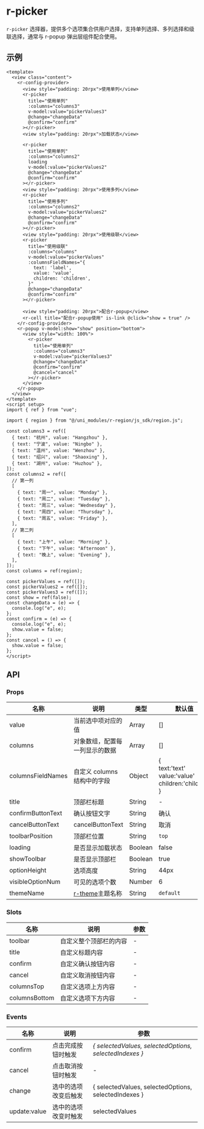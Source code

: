 # r-picker

`r-picker` 选择器，提供多个选项集合供用户选择，支持单列选择、多列选择和级联选择，通常与 r-popup 弹出层组件配合使用。

## 示例

```vue
<template>
  <view class="content">
    <r-config-provider>
      <view style="padding: 20rpx">使用单列</view>
      <r-picker
        title="使用单列"
        :columns="columns3"
        v-model:value="pickerValues3"
        @change="changeData"
        @confirm="confirm"
      ></r-picker>
      <view style="padding: 20rpx">加载状态</view>

      <r-picker
        title="使用单列"
        :columns="columns2"
        loading
        v-model:value="pickerValues2"
        @change="changeData"
        @confirm="confirm"
      ></r-picker>
      <view style="padding: 20rpx">使用多列</view>
      <r-picker
        title="使用多列"
        :columns="columns2"
        v-model:value="pickerValues2"
        @change="changeData"
        @confirm="confirm"
      ></r-picker>
      <view style="padding: 20rpx">使用级联</view>
      <r-picker
        title="使用级联"
        :columns="columns"
        v-model:value="pickerValues"
        :columnsFieldNames="{
          text: 'label',
          value: 'value',
          children: 'children',
        }"
        @change="changeData"
        @confirm="confirm"
      ></r-picker>

      <view style="padding: 20rpx">配合r-popup</view>
      <r-cell title="配合r-popup使用" is-link @click="show = true" />
    </r-config-provider>
    <r-popup v-model:show="show" position="bottom">
      <view style="width: 100%">
        <r-picker
          title="使用单列"
          :columns="columns3"
          v-model:value="pickerValues3"
          @change="changeData"
          @confirm="confirm"
          @cancel="cancel"
        ></r-picker>
      </view>
    </r-popup>
  </view>
</template>
<script setup>
import { ref } from "vue";

import { region } from "@/uni_modules/r-region/js_sdk/region.js";

const columns3 = ref([
  { text: "杭州", value: "Hangzhou" },
  { text: "宁波", value: "Ningbo" },
  { text: "温州", value: "Wenzhou" },
  { text: "绍兴", value: "Shaoxing" },
  { text: "湖州", value: "Huzhou" },
]);
const columns2 = ref([
  // 第一列
  [
    { text: "周一", value: "Monday" },
    { text: "周二", value: "Tuesday" },
    { text: "周三", value: "Wednesday" },
    { text: "周四", value: "Thursday" },
    { text: "周五", value: "Friday" },
  ],
  // 第二列
  [
    { text: "上午", value: "Morning" },
    { text: "下午", value: "Afternoon" },
    { text: "晚上", value: "Evening" },
  ],
]);
const columns = ref(region);

const pickerValues = ref([]);
const pickerValues2 = ref([]);
const pickerValues3 = ref([]);
const show = ref(false);
const changeData = (e) => {
  console.log("e", e);
};
const confirm = (e) => {
  console.log("e", e);
  show.value = false;
};
const cancel = () => {
  show.value = false;
};
</script>
```

## API

### Props

| 名称              | 说明                                                         | 类型    | 默认值                                                                   | 可选值   |
| ----------------- | ------------------------------------------------------------ | ------- | ------------------------------------------------------------------------ | -------- |
| value             | 当前选中项对应的值                                           | Array   | []                                                                       | -        |
| columns           | 对象数组，配置每一列显示的数据                               | Array   | []                                                                       | -        |
| columnsFieldNames | 自定义 columns 结构中的字段                                  | Object  | {<br /> text:'text'<br /> value:'value'<br /> children:'children'<br />} | -        |
| title             | 顶部栏标题                                                   | String  | -                                                                        | -        |
| confirmButtonText | 确认按钮文字                                                 | String  | 确认                                                                     |          |
| cancelButtonText  | cancelButtonText                                             | String  | 取消                                                                     |          |
| toolbarPosition   | 顶部栏位置                                                   | String  | `top`                                                                    | `bottom` |
| loading           | 是否显示加载状态                                             | Boolean | false                                                                    | true     |
| showToolbar       | 是否显示顶部栏                                               | Boolean | true                                                                     | false    |
| optionHeight      | 选项高度                                                     | String  | 44px                                                                     |          |
| visibleOptionNum  | 可见的选项个数                                               | Number  | 6                                                                        |          |
| themeName         | [r-theme](https://ext.dcloud.net.cn/plugin?id=18661)主题名称 | String  | `default`                                                                |          |

### Slots

| 名称          | 说明                   | 参数 |
| ------------- | ---------------------- | ---- |
| toolbar       | 自定义整个顶部栏的内容 | -    |
| title         | 自定义标题内容         | -    |
| confirm       | 自定义确认按钮内容     | -    |
| cancel        | 自定义取消按钮内容     | -    |
| columnsTop    | 自定义选项上方内容     | -    |
| columnsBottom | 自定义选项下方内容     | -    |

### Events

| 名称         | 说明                 | 参数                                                   |
| ------------ | -------------------- | ------------------------------------------------------ |
| confirm      | 点击完成按钮时触发   | _{ selectedValues, selectedOptions, selectedIndexes }_ |
| cancel       | 点击取消按钮时触发   | -                                                      |
| change       | 选中的选项改变后触发 | { selectedValues, selectedOptions, selectedIndexes }   |
| update:value | 选中的选项改变时触发 | selectedValues                                         |
